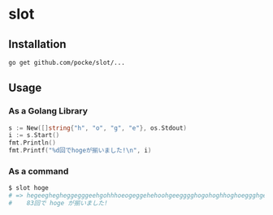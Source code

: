 slot
========

Installation
-----------------

```sh
go get github.com/pocke/slot/...
```


Usage
-----

### As a Golang Library

```go
s := New([]string{"h", "o", "g", "e"}, os.Stdout)
i := s.Start()
fmt.Println()
fmt.Printf("%d回でhogeが揃いました!\n", i)
```

### As a command

```sh
$ slot hoge
# => hegeeghegheggegggeehgohhhoeogeggehehoohgeegggghogohoghhoghoeggghgeghhheoogeoheohoge
#    83回で hoge が揃いました!
```
